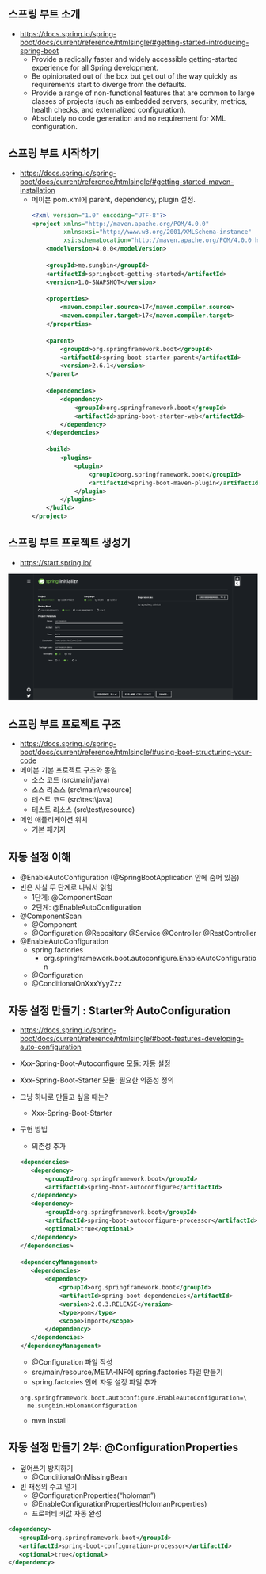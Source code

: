 ## 스프링 부트 소개
- https://docs.spring.io/spring-boot/docs/current/reference/htmlsingle/#getting-started-introducing-spring-boot
    * Provide a radically faster and widely accessible getting-started experience for all Spring development.
    * Be opinionated out of the box but get out of the way quickly as requirements start to diverge from the defaults.
    * Provide a range of non-functional features that are common to large classes of projects (such as embedded servers, security, metrics, health checks, and externalized configuration).
    * Absolutely no code generation and no requirement for XML configuration.

## 스프링 부트 시작하기
- https://docs.spring.io/spring-boot/docs/current/reference/htmlsingle/#getting-started-maven-installation
  - 메이븐 pom.xml에 parent, dependency, plugin 설정.
    ```xml
    <?xml version="1.0" encoding="UTF-8"?>
    <project xmlns="http://maven.apache.org/POM/4.0.0"
             xmlns:xsi="http://www.w3.org/2001/XMLSchema-instance"
             xsi:schemaLocation="http://maven.apache.org/POM/4.0.0 http://maven.apache.org/xsd/maven-4.0.0.xsd">
        <modelVersion>4.0.0</modelVersion>
  
        <groupId>me.sungbin</groupId>
        <artifactId>springboot-getting-started</artifactId>
        <version>1.0-SNAPSHOT</version>
  
        <properties>
            <maven.compiler.source>17</maven.compiler.source>
            <maven.compiler.target>17</maven.compiler.target>
        </properties>
  
        <parent>
            <groupId>org.springframework.boot</groupId>
            <artifactId>spring-boot-starter-parent</artifactId>
            <version>2.6.1</version>
        </parent>
  
        <dependencies>
            <dependency>
                <groupId>org.springframework.boot</groupId>
                <artifactId>spring-boot-starter-web</artifactId>
            </dependency>
        </dependencies>
  
        <build>
            <plugins>
                <plugin>
                    <groupId>org.springframework.boot</groupId>
                    <artifactId>spring-boot-maven-plugin</artifactId>
                </plugin>
            </plugins>
        </build>
    </project>
    ```
## 스프링 부트 프로젝트 생성기
- https://start.spring.io/

![](./img01.png)


## 스프링 부트 프로젝트 구조
- https://docs.spring.io/spring-boot/docs/current/reference/htmlsingle/#using-boot-structuring-your-code
- 메이븐 기본 프로젝트 구조와 동일
  * 소스 코드 (src\main\java)
  * 소스 리소스 (src\main\resource)
  * 테스트 코드 (src\test\java)
  * 테스트 리소스 (src\test\resource)
- 메인 애플리케이션 위치 
  * 기본 패키지

## 자동 설정 이해
- @EnableAutoConfiguration (@SpringBootApplication 안에 숨어 있음)
- 빈은 사실 두 단계로 나눠서 읽힘
  * 1단계: @ComponentScan
  * 2단계: @EnableAutoConfiguration
- @ComponentScan
  * @Component
  * @Configuration @Repository @Service @Controller @RestController
- @EnableAutoConfiguration
  * spring.factories
    * org.springframework.boot.autoconfigure.EnableAutoConfiguration
  * @Configuration
  * @ConditionalOnXxxYyyZzz

## 자동 설정 만들기 : Starter와 AutoConfiguration
- https://docs.spring.io/spring-boot/docs/current/reference/htmlsingle/#boot-features-developing-auto-configuration
- Xxx-Spring-Boot-Autoconfigure 모듈: 자동 설정
- Xxx-Spring-Boot-Starter 모듈: 필요한 의존성 정의
- 그냥 하나로 만들고 싶을 때는?
  * Xxx-Spring-Boot-Starter
- 구현 방법
  * 의존성 추가
  
  ```xml
  <dependencies>
     <dependency>
         <groupId>org.springframework.boot</groupId>
         <artifactId>spring-boot-autoconfigure</artifactId>
     </dependency>
     <dependency>
         <groupId>org.springframework.boot</groupId>
         <artifactId>spring-boot-autoconfigure-processor</artifactId>
         <optional>true</optional>
     </dependency>
  </dependencies>
  
  <dependencyManagement>
     <dependencies>
         <dependency>
             <groupId>org.springframework.boot</groupId>
             <artifactId>spring-boot-dependencies</artifactId>
             <version>2.0.3.RELEASE</version>
             <type>pom</type>
             <scope>import</scope>
         </dependency>
     </dependencies>
  </dependencyManagement>
  ```

  * @Configuration 파일 작성
  * src/main/resource/META-INF에 spring.factories 파일 만들기
  * spring.factories 안에 자동 설정 파일 추가

  ```factories
  org.springframework.boot.autoconfigure.EnableAutoConfiguration=\
    me.sungbin.HolomanConfiguration
  ```
  
  * mvn install

## 자동 설정 만들기 2부: @ConfigurationProperties
- 덮어쓰기 방지하기
  * @ConditionalOnMissingBean
- 빈 재정의 수고 덜기
  * @ConfigurationProperties(“holoman”)
  * @EnableConfigurationProperties(HolomanProperties)
  * 프로퍼티 키값 자동 완성

```xml
<dependency>
   <groupId>org.springframework.boot</groupId>
   <artifactId>spring-boot-configuration-processor</artifactId>
   <optional>true</optional>
</dependency>
```